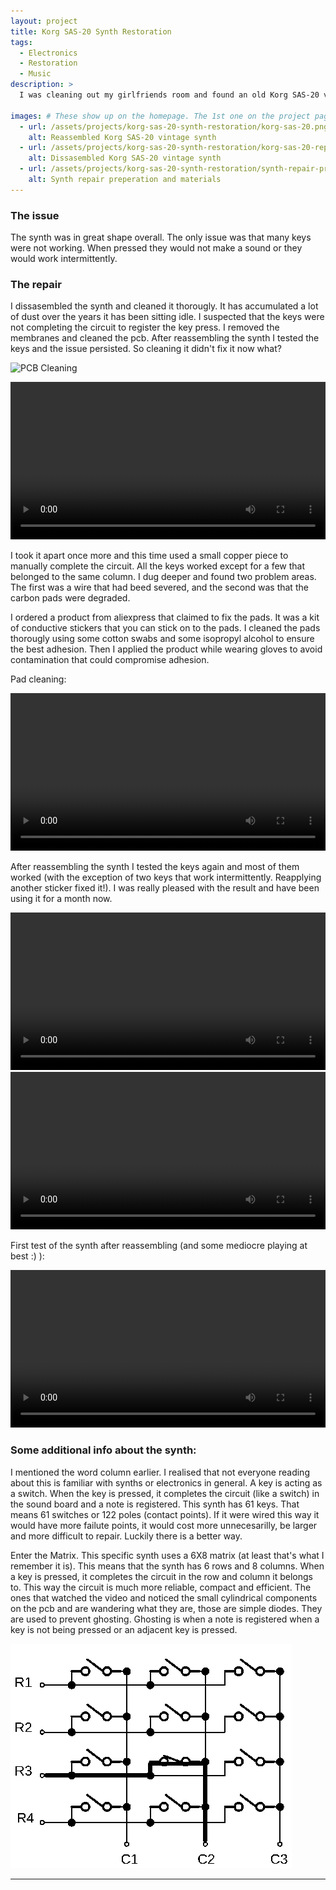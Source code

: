 ```yaml
---
layout: project
title: Korg SAS-20 Synth Restoration
tags:
  - Electronics
  - Restoration
  - Music
description: >
  I was cleaning out my girlfriends room and found an old Korg SAS-20 vintage synth. It belonged to her father. It had great sentimental value to him as it was a gift from an ex relationship of his. He wanted to restore it and learn to play but he never got around to it. He was a very busy person and I was looking up to him. He was basically a genius to me and others. He used to have a company that designed and built cellphones for rich bussinessmen before mobile phones were a thing in Greece. Enough about the backstory though, lets get to the project.

images: # These show up on the homepage. The 1st one on the project page.
  - url: /assets/projects/korg-sas-20-synth-restoration/korg-sas-20.png
    alt: Reassembled Korg SAS-20 vintage synth
  - url: /assets/projects/korg-sas-20-synth-restoration/korg-sas-20-repair-dissasembled-test.png
    alt: Dissasembled Korg SAS-20 vintage synth
  - url: /assets/projects/korg-sas-20-synth-restoration/synth-repair-preperation.jpg
    alt: Synth repair preperation and materials
---
```


### The issue

The synth was in great shape overall. The only issue was that many keys were not working. When pressed they would not make a sound or they would work intermittently.

### The repair

I dissasembled the synth and cleaned it thorougly. It has accumulated a lot of dust over the years it has been sitting idle. I suspected that the keys were not completing the circuit to register the key press. I removed the membranes and cleaned the pcb. After reassembling the synth I tested the keys and the issue persisted. So cleaning it didn't fix it now what?

![PCB Cleaning]()

<video width="100%" height="auto" controls playsinline>
  <source src="/assets/projects/korg-sas-20-synth-restoration/synth-pcb-cleaning.mp4" type="video/mp4">
Your browser does not support video playback.
</video>

I took it apart once more and this time used a small copper piece to manually complete the circuit. All the keys worked except for a few that belonged to the same column. I dug deeper and found two problem areas. The first was a wire that had beed severed, and the second was that the carbon pads were degraded.

I ordered a product from aliexpress that claimed to fix the pads. It was a kit of conductive stickers that you can stick on to the pads. I cleaned the pads thorougly using some cotton swabs and some isopropyl alcohol to ensure the best adhesion. Then I applied the product while wearing gloves to avoid contamination that could compromise adhesion.

<!-- ![Repair Preparation](/assets/projects/korg-sas-20-synth-restoration/repair-preparation.jpg) -->

Pad cleaning:

<video width="100%" height="auto" controls playsinline>
  <source src="/assets/projects/korg-sas-20-synth-restoration/synth-pad-cleaning.mp4" type="video/mp4">
Your browser does not support video playback.
</video>

After reassembling the synth I tested the keys again and most of them worked (with the exception of two keys that work intermittently. Reapplying another sticker fixed it!). I was really pleased with the result and have been using it for a month now.

<video width="100%" height="auto" controls playsinline>
  <source src="/assets/projects/korg-sas-20-synth-restoration/synth-pad-replacement.mp4" type="video/mp4">
Your browser does not support video playback.
</video>

<video width="100%" height="auto" controls playsinline>
  <source src="/assets/projects/korg-sas-20-synth-restoration/synth-initial-test.mp4" type="video/mp4">
Your browser does not support video playback.
</video>

First test of the synth after reassembling (and some mediocre playing at best :) ):

<video width="100%" height="auto" controls playsinline>
  <source src="/assets/projects/korg-sas-20-synth-restoration/synth-reasembly-test.mp4" type="video/mp4">
Your browser does not support video playback.
</video>

### Some additional info about the synth:

I mentioned the word column earlier. I realised that not everyone reading about this is familiar with synths or electronics in general. A key is acting as a switch. When the key is pressed, it completes the circuit (like a switch) in the sound board and a note is registered. This synth has 61 keys. That means 61 switches or 122 poles (contact points). If it were wired this way it would have more failute points, it would cost more unnecesarilly, be larger and more difficult to repair. Luckily there is a better way.

Enter the Matrix. This specific synth uses a 6X8 matrix (at least that's what I remember it is). This means that the synth has 6 rows and 8 columns. When a key is pressed, it completes the circuit in the row and column it belongs to. This way the circuit is much more reliable, compact and efficient. The ones that watched the video and noticed the small cylindrical components on the pcb and are wandering what they are, those are simple diodes. They are used to prevent ghosting. Ghosting is when a note is registered when a key is not being pressed or an adjacent key is pressed.

![Here is a simple schematic diagram of a generic matrix I found online](/assets/projects/korg-sas-20-synth-restoration/working-with-matrix-keypad-Fig2.webp)

---
